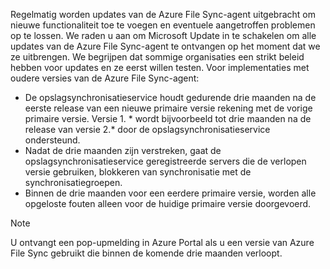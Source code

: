 Regelmatig worden updates van de Azure File Sync-agent uitgebracht om nieuwe functionaliteit toe te voegen en eventuele aangetroffen problemen op te lossen. We raden u aan om Microsoft Update in te schakelen om alle updates van de Azure File Sync-agent te ontvangen op het moment dat we ze uitbrengen. We begrijpen dat sommige organisaties een strikt beleid hebben voor updates en ze eerst willen testen. Voor implementaties met oudere versies van de Azure File Sync-agent:

- De opslagsynchronisatieservice houdt gedurende drie maanden na de eerste release van een nieuwe primaire versie rekening met de vorige primaire versie. Versie 1. \* wordt bijvoorbeeld tot drie maanden na de release van versie 2.\* door de opslagsynchronisatieservice ondersteund.
- Nadat de drie maanden zijn verstreken, gaat de opslagsynchronisatieservice geregistreerde servers die de verlopen versie gebruiken, blokkeren van synchronisatie met de synchronisatiegroepen.
- Binnen de drie maanden voor een eerdere primaire versie, worden alle opgeloste fouten alleen voor de huidige primaire versie doorgevoerd.

> [!Note]  
> U ontvangt een pop-upmelding in Azure Portal als u een versie van Azure File Sync gebruikt die binnen de komende drie maanden verloopt.